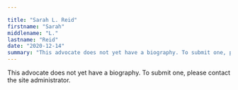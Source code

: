 ```yaml
---

title: "Sarah L. Reid"
firstname: "Sarah"
middlename: "L."
lastname: "Reid"
date: "2020-12-14"
summary: "This advocate does not yet have a biography. To submit one, please contact the site administrator."
---
```

This advocate does not yet have a biography. To submit one, please contact the site administrator.

